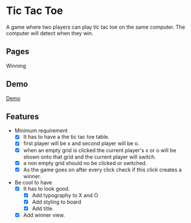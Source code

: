# Tic Tac Toe

A game where two players can play tic tac toe on the same computer.
The computer will detect when they win.

## Pages

Winning


## Demo
[Demo](https://lemieba.github.io/tictactoe/)

## Features

- Minimum requirement
  - [x] It has to have a the tic tac toe table.
  - [x] first player will be x and second player will be o.
  - [x] when an empty grid is clicked the current player's x or o will be shown onto that grid and the current player will switch. 
  - [x] a non empty grid should no be clicked or switched.
  - [x] As the game goes on after every click check if this click creates a winner.

- Be cool to have
  - [x] It has to look good.
    - [x] Add typography to X and O
    - [x] Add styling to board
    - [x] Add title.
  - [x] Add winner view.
